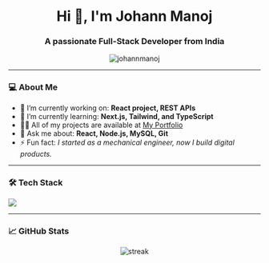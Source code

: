 <h1 align="center">Hi 👋, I'm Johann Manoj</h1>
<h3 align="center">A passionate Full-Stack Developer from India</h3>

<p align="center">
  <img src="https://komarev.com/ghpvc/?username=johannmanoj&label=Profile%20views&color=0e75b6&style=flat" alt="johannmanoj" />
</p>

---

### 💻 About Me

- 🔭 I’m currently working on: **React project, REST APIs**
- 🌱 I’m currently learning: **Next.js, Tailwind, and TypeScript**
- 👨‍💻 All of my projects are available at [My Portfolio](#) <!-- Replace with your site if available -->
- 💬 Ask me about: **React, Node.js, MySQL, Git**
- ⚡ Fun fact: *I started as a mechanical engineer, now I build digital products.*

---

### 🛠️ Tech Stack

<p align="left">
  <img src="https://skillicons.dev/icons?i=react,nodejs,express,js,ts,tailwind,html,css,mysql,git,figma" />
</p>

---

### 📈 GitHub Stats

<p align="center">
 <!-- <img src="https://github-readme-stats.vercel.app/api?username=johannmanoj&show_icons=true&theme=tokyonight" alt="johannmanoj" />-->
  <img src="https://github-readme-streak-stats.herokuapp.com/?user=johannmanoj&theme=tokyonight&cache_seconds=1" alt="streak" />
  
</p>



<!-- Optional: Latest Projects or YouTube Embed Section -->
<!-- You can embed latest repo or GitHub activity using GitHub Readme Widgets -->

